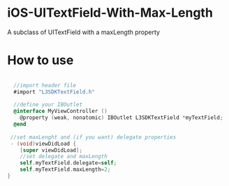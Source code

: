 # iOS-UITextField-With-Max-Length
A subclass of UITextField with a maxLength property
<br/>

# How to use

```objective-c
 
  //import header file
  #import "L3SDKTextField.h"
  
  //define your IBOutlet
  @interface MyViewController ()
    @property (weak, nonatomic) IBOutlet L3SDKTextField *myTextField;
  @end
 
 //set maxLenght and (if you want) delegate properties
 - (void)viewDidLoad {
    [super viewDidLoad];
    //set delegate and maxLength
    self.myTextField.delegate=self;
    self.myTextField.maxLength=2;
}
 
```
